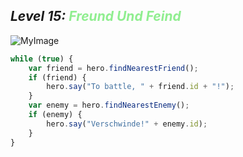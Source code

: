 ## ***Level 15:***  <span style="color: lightgreen">***Freund Und Feind***



![MyImage](Welt-2-Level-15.png)

```Javascript
while (true) {
    var friend = hero.findNearestFriend();
    if (friend) {
        hero.say("To battle, " + friend.id + "!");
    }
    var enemy = hero.findNearestEnemy();
    if (enemy) {
        hero.say("Verschwinde!" + enemy.id);
    }
}
```